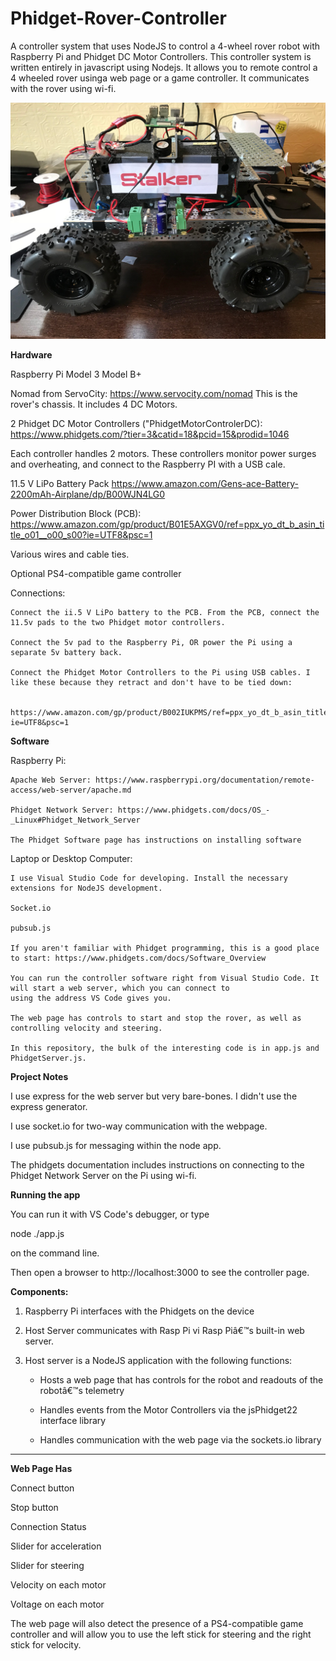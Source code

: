 # Phidget-Rover-Controller
A controller system that uses NodeJS to control a 4-wheel rover robot with Raspberry Pi and Phidget DC Motor Controllers.
This controller system is written entirely in javascript using Nodejs. It allows you to remote control a 4 wheeled rover usinga web page or a game controller.
It communicates with the rover using wi-fi.

![Stalker Rover](/www/Stalker.jpg)

**Hardware**

Raspberry Pi Model 3 Model B+

Nomad from ServoCity: https://www.servocity.com/nomad This is the rover's chassis. It includes 4 DC Motors.

 2 Phidget DC Motor Controllers ("PhidgetMotorControlerDC): https://www.phidgets.com/?tier=3&catid=18&pcid=15&prodid=1046
 
 Each controller handles 2 motors. These controllers monitor power surges and overheating, and connect to the Raspberry PI with a USB cale.
 
11.5 V LiPo Battery Pack https://www.amazon.com/Gens-ace-Battery-2200mAh-Airplane/dp/B00WJN4LG0

Power Distribution Block (PCB): https://www.amazon.com/gp/product/B01E5AXGV0/ref=ppx_yo_dt_b_asin_title_o01__o00_s00?ie=UTF8&psc=1

Various wires and cable ties.

Optional PS4-compatible game controller

Connections:

    Connect the ii.5 V LiPo battery to the PCB. From the PCB, connect the 11.5v pads to the two Phidget motor controllers.
    
    Connect the 5v pad to the Raspberry Pi, OR power the Pi using a separate 5v battery back.
    
    Connect the Phidget Motor Controllers to the Pi using USB cables. I like these because they retract and don't have to be tied down:
    
        https://www.amazon.com/gp/product/B002IUKPMS/ref=ppx_yo_dt_b_asin_title_o00__o00_s00?ie=UTF8&psc=1

**Software**

Raspberry Pi:

    Apache Web Server: https://www.raspberrypi.org/documentation/remote-access/web-server/apache.md
    
    Phidget Network Server: https://www.phidgets.com/docs/OS_-_Linux#Phidget_Network_Server
    
    The Phidget Software page has instructions on installing software
    
Laptop or Desktop Computer:

    I use Visual Studio Code for developing. Install the necessary extensions for NodeJS development.
    
    Socket.io
    
    pubsub.js
    
    If you aren't familiar with Phidget programming, this is a good place to start: https://www.phidgets.com/docs/Software_Overview
    
    You can run the controller software right from Visual Studio Code. It will start a web server, which you can connect to
    using the address VS Code gives you.
    
    The web page has controls to start and stop the rover, as well as controlling velocity and steering.
    
    In this repository, the bulk of the interesting code is in app.js and PhidgetServer.js.


**Project Notes**

I use express for the web server but very bare-bones. I didn't use the express generator.

I use socket.io for two-way communication with the webpage.

I use pubsub.js for messaging within the node app.

The phidgets documentation includes instructions on connecting to the Phidget Network Server on the Pi using wi-fi.


**Running the app**

You can run it with VS Code's debugger, or type

node ./app.js

on the command line.

Then open a browser to http://localhost:3000 to see the controller page.




**Components:**

1. Raspberry Pi interfaces with the Phidgets on the device

2. Host Server communicates with Rasp Pi vi Rasp Piâ€™s built-in web server.

3. Host server is a NodeJS application with the following functions:

    - Hosts a web page that has controls for the robot and readouts of the robotâ€™s telemetry
    
    - Handles events from the Motor Controllers via the jsPhidget22 interface library
    
     - Handles communication with the web page via the sockets.io library

---

**Web Page Has**

  Connect button
  
  Stop button

  Connection Status
  
  Slider for acceleration
  
  Slider for steering
    
  Velocity on each motor
    
  Voltage on each motor
  
  The web page will also detect the presence of a PS4-compatible game controller and will allow you to use the left stick for steering and the right stick for velocity.
